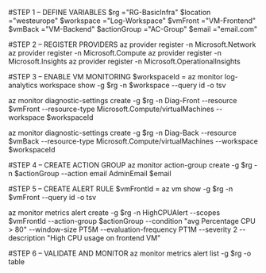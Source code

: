 #STEP 1 – DEFINE VARIABLES
$rg		="RG-BasicInfra"
$location 	="westeurope"
$workspace	="Log-Workspace"
$vmFront	="VM-Frontend"
$vmBack		="VM-Backend"
$actionGroup 	="AC-Group"
$email		="email.com"

#STEP 2 – REGISTER PROVIDERS
az provider register -n Microsoft.Network
az provider register -n Microsoft.Compute
az provider register -n Microsoft.Insights
az provider register -n Microsoft.OperationalInsights


#STEP 3 – ENABLE VM MONITORING
$workspaceId = az monitor log-analytics workspace show -g $rg -n $workspace --query id -o tsv

az monitor diagnostic-settings create -g $rg -n Diag-Front --resource $vmFront --resource-type Microsoft.Compute/virtualMachines --workspace $workspaceId 

az monitor diagnostic-settings create -g $rg -n Diag-Back --resource $vmBack --resource-type Microsoft.Compute/virtualMachines --workspace $workspaceId 

#STEP 4 – CREATE ACTION GROUP
az monitor action-group create -g $rg -n $actionGroup --action email AdminEmail $email

#STEP 5 – CREATE ALERT RULE
$vmFrontId = az vm show -g $rg -n $vmFront --query id -o tsv 

az monitor metrics alert create -g $rg -n HighCPUAlert --scopes $vmFrontId --action-group $actionGroup --condition "avg Percentage CPU > 80" --window-size PT5M --evaluation-frequency PT1M --severity 2 --description "High CPU usage on frontend VM"

#STEP 6 – VALIDATE AND MONITOR
az monitor metrics alert list -g $rg -o table
